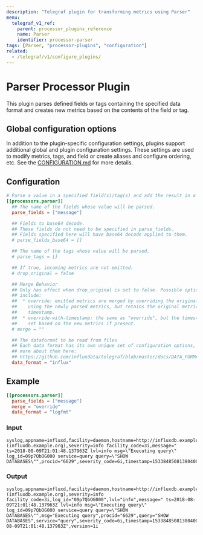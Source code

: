 ```yaml
---
description: "Telegraf plugin for transforming metrics using Parser"
menu:
  telegraf_v1_ref:
    parent: processor_plugins_reference
    name: Parser
    identifier: processor-parser
tags: [Parser, "processor-plugins", "configuration"]
related:
  - /telegraf/v1/configure_plugins/
---
```


# Parser Processor Plugin

This plugin parses defined fields or tags containing the specified data format
and creates new metrics based on the contents of the field or tag.

## Global configuration options <!-- @/docs/includes/plugin_config.md -->

In addition to the plugin-specific configuration settings, plugins support
additional global and plugin configuration settings. These settings are used to
modify metrics, tags, and field or create aliases and configure ordering, etc.
See the [CONFIGURATION.md](/telegraf/v1/configuration/#plugins) for more details.

[CONFIGURATION.md]: ../../../docs/CONFIGURATION.md#plugins

## Configuration

```toml @sample.conf
# Parse a value in a specified field(s)/tag(s) and add the result in a new metric
[[processors.parser]]
  ## The name of the fields whose value will be parsed.
  parse_fields = ["message"]

  ## Fields to base64 decode.
  ## These fields do not need to be specified in parse_fields.
  ## Fields specified here will have base64 decode applied to them.
  # parse_fields_base64 = []

  ## The name of the tags whose value will be parsed.
  # parse_tags = []

  ## If true, incoming metrics are not emitted.
  # drop_original = false

  ## Merge Behavior
  ## Only has effect when drop_original is set to false. Possible options
  ## include:
  ##  * override: emitted metrics are merged by overriding the original metric
  ##    using the newly parsed metrics, but retains the original metric
  ##    timestamp.
  ##  * override-with-timestamp: the same as "override", but the timestamp is
  ##    set based on the new metrics if present.
  # merge = ""

  ## The dataformat to be read from files
  ## Each data format has its own unique set of configuration options, read
  ## more about them here:
  ## https://github.com/influxdata/telegraf/blob/master/docs/DATA_FORMATS_INPUT.md
  data_format = "influx"
```

## Example

```toml
[[processors.parser]]
  parse_fields = ["message"]
  merge = "override"
  data_format = "logfmt"
```

### Input

```text
syslog,appname=influxd,facility=daemon,hostname=http://influxdb.example.org\ (influxdb.example.org),severity=info facility_code=3i,message=" ts=2018-08-09T21:01:48.137963Z lvl=info msg=\"Executing query\" log_id=09p7QbOG000 service=query query=\"SHOW DATABASES\"",procid="6629",severity_code=6i,timestamp=1533848508138040000i,version=1i
```

### Output

```text
syslog,appname=influxd,facility=daemon,hostname=http://influxdb.example.org\ (influxdb.example.org),severity=info facility_code=3i,log_id="09p7QbOG000",lvl="info",message=" ts=2018-08-09T21:01:48.137963Z lvl=info msg=\"Executing query\" log_id=09p7QbOG000 service=query query=\"SHOW DATABASES\"",msg="Executing query",procid="6629",query="SHOW DATABASES",service="query",severity_code=6i,timestamp=1533848508138040000i,ts="2018-08-09T21:01:48.137963Z",version=1i
```

